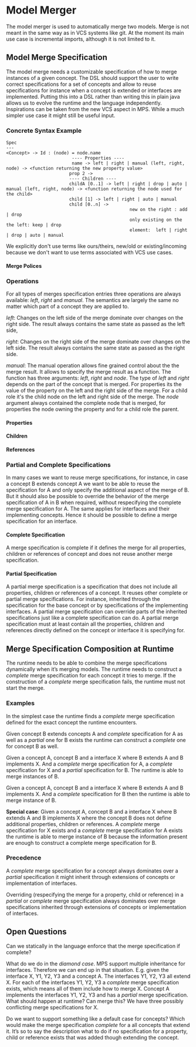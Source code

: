 # Model Merger

The model merger is used to automatically merge two models. Merge is not meant in the same way as in VCS systems like git. At the moment its main use case is incremental imports, although it is not limited to it.
## Model Merge Specification 

The model merge needs a customizable specification of how to merge instances of a given concept. The DSL should support the user to write correct specifications for a set of concepts and allow to reuse specifications for instance when a concept is extended or interfaces are implemented. Putting this into a DSL rather than writing this in plain java allows us to evolve the runtime and the language independently. Inspirations can be taken from the new VCS aspect in MPS. While a much simpler use case it might still be useful input.

### Concrete Syntax Example
```
Spec
---
<Concept> -> Id : (node) = node.name
                         ---- Properties ----
                         name -> left | right | manual (left, right, node) -> <function returning the new property value>
                        prop 2 -> 
                        ---- Children ----
                        childA [0..1] -> left | right | drop | auto | manual (left, right, node) -> <function returning the node used for the child>
                        child [1] -> left | right | auto | manual 
                        child [0..n] -> 
                                               new on the right : add | drop
                                               only existing on the the left: keep | drop 
                                               element:  left | right | drop | auto | manual 
```

We explicitly don't use terms like ours/theirs, new/old or existing/incoming because we don't want to use terms associated with VCS use cases.
#### Merge Polices

### Operations 

For all types of merges specification entries three operations are always available: *left*, *right* and *manual*. The semantics are largely the same no matter which part of a concept they are applied to.

*left*: Changes on the left side of the merge dominate over changes on the right side. The result always contains the same state as passed as the left side,

*right*: Changes on the right side of the merge dominate over changes on the left side. The result always contains the same state as passed as the right side.

*manual*: The manual operation allows fine grained control about the the merge result. It allows to specify the merge result as a function. The function has three arguments: _left_, _right_ and _node_. The type of _left_ and _right_ depends on the part of the concept that is merged. For properties its the value of the property on the left and the right side of the merge. For a child role it's the child node on the left and right side of the merge. The _node_ argument always contained the complete node that is merged, for properties the node owning the property and for a child role the parent. 

#### Properties 

#### Children 

#### References

### Partial and Complete Specifications 

In many cases we want to reuse merge specifications, for instance, in case a concept B extends concept A we want to be able to reuse the specification for A and only specify the additional aspect of the merge of B. But it should also be possible to override the behavior of the merge specification of A in B when required, without respecifying the complete merge specification for A. The same applies for interfaces and their implementing concepts. Hence it should be possible to define a merge specification for an interface.

#### Complete Specification 

A merge specification is complete if it defines the merge for all properties, children or references of concept and does not reuse another merge specification.

#### Partial Specification

A partial merge specification is a specification that does not include all properties, children or references of a concept. It reuses other complete or partial merge specifications. For instance, inherited through the specification for the base concept or by specifications of the implementing interfaces. A partial merge specification can override parts of the inherited specifications just like a complete specification can do. A partial merge specification must at least contain all the properties, children and references directly defined on the concept or interface it is specifying for. 


## Merge Specification Composition at Runtime 

The runtime needs to be able to combine the merge specifications dynamically when it’s merging models. The runtime needs to construct a *complete* merge specification for each concept it tries to merge. If the construction of a *complete* merge specification fails, the runtime must not start the merge.  

### Examples

In the simplest case the runtime finds a *complete* merge specification defined for the exact concept the runtime encounters.

Given concept B extends concepts A and *complete* specification for A as well as a *partial* one for B exists the runtime can construct a *complete* one for concept B as well.
 
Given a concept A, concept B and a interface X where B extends A and B implements X. And a *complete* merge specification for A, a *complete* specification for X and a *partial* specification for B. The runtime is able to merge instances of B.

Given a concept A, concept B and a interface X where B extends A and B implements X. And a *complete* specification for B then the runtime is able to merge instance of B.

**Special case**: Given a concept A, concept B and a interface X where B extends A and B implements X where the concept B does not define additional properties, children or references. A *complete* merge specification for X exists and a *complete* merge specification for A exists the runtime is able to merge instance of B because the information present are enough to construct a complete merge specification for B.

### Precedence 

A *complete* merge specification for a concept always dominates over a *partial* specification it might inherit through extensions of concepts or implementation of interfaces.

Overriding (respecifying the merge for a property, child or reference) in a *partial* or *complete* merge specification always dominates over merge specifications inherited through extensions of concepts or implementation of interfaces. 

## Open Questions 

Can we statically in the language enforce that the merge specification if complete? 

What do we do in the *diamond case*. MPS support multiple inheritance for interfaces. Therefore we can end up in that situation. E.g. given the interface X, Y1, Y2, Y3 and a concept A. The interfaces Y1, Y2, Y3 all extend X. For each of the interfaces Y1, Y2, Y3 a *complete* merge specification exists, which means all of them include how to merge X. Concept A implements the interfaces Y1, Y2, Y3 and has a *partial* merge specification. What should happen at runtime? Can merge this? We have three possibly conflicting merge specifications for X. 

Do we want to support something like a default case for concepts? Which would make the merge specification *complete* for a all concepts that extend it. It’s so to say the description what to do if no specification for a property, child or reference exists that was added though extending the concept.
